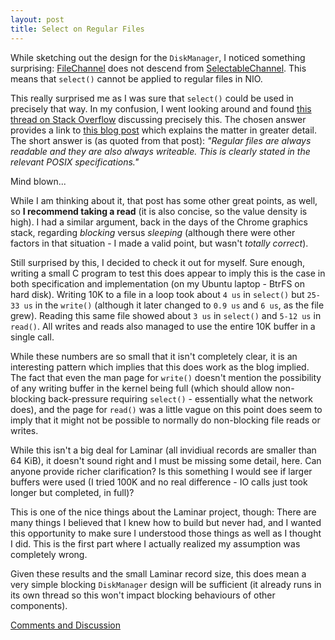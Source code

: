 ```yaml
---
layout: post
title: Select on Regular Files
---
```


While sketching out the design for the `DiskManager`, I noticed something surprising:  [FileChannel](https://docs.oracle.com/javase/7/docs/api/java/nio/channels/FileChannel.html) does not descend from [SelectableChannel](https://docs.oracle.com/javase/7/docs/api/java/nio/channels/SelectableChannel.html).  This means that `select()` cannot be applied to regular files in NIO.

This really surprised me as I was sure that `select()` could be used in precisely that way.  In my confusion, I went looking around and found [this thread on Stack Overflow](https://stackoverflow.com/questions/3955250/why-filechannel-in-java-is-not-non-blocking) discussing precisely this.  The chosen answer provides a link to [this blog post](https://www.remlab.net/op/nonblock.shtml) which explains the matter in greater detail.  The short answer is (as quoted from that post):  _"Regular files are always readable and they are also always writeable. This is clearly stated in the relevant POSIX specifications."_

Mind blown...

While I am thinking about it, that post has some other great points, as well, so **I recommend taking a read** (it is also concise, so the value density is high).  I had a similar argument, back in the days of the Chrome graphics stack, regarding _blocking_ versus _sleeping_ (although there were other factors in that situation - I made a valid point, but wasn't _totally correct_).

Still surprised by this, I decided to check it out for myself.  Sure enough, writing a small C program to test this does appear to imply this is the case in both specification and implementation (on my Ubuntu laptop - BtrFS on hard disk).  Writing 10K to a file in a loop took about `4 us` in `select()` but `25-33 us` in the `write()` (although it later changed to `0.9 us` and `6 us`, as the file grew).  Reading this same file showed about `3 us` in `select()` and `5-12 us` in `read()`.  All writes and reads also managed to use the entire 10K buffer in a single call.

While these numbers are so small that it isn't completely clear, it is an interesting pattern which implies that this does work as the blog implied.  The fact that even the man page for `write()` doesn't mention the possibility of any writing buffer in the kernel being full (which should allow non-blocking back-pressure requiring `select()` - essentially what the network does), and the page for `read()` was a little vague on this point does seem to imply that it might not be possible to normally do non-blocking file reads or writes.

While this isn't a big deal for Laminar (all invidiual records are smaller than 64 KiB), it doesn't sound right and I must be missing some detail, here.  Can anyone provide richer clarification?  Is this something I would see if larger buffers were used (I tried 100K and no real difference - IO calls just took longer but completed, in full)?

This is one of the nice things about the Laminar project, though:  There are many things I believed that I knew how to build but never had, and I wanted this opportunity to make sure I understood those things as well as I thought I did.  This is the first part where I actually realized my assumption was completely wrong.

Given these results and the small Laminar record size, this does mean a very simple blocking `DiskManager` design will be sufficient (it already runs in its own thread so this won't impact blocking behaviours of other components).

[Comments and Discussion](https://github.com/jmdisher/Laminar-blog/issues/12)
